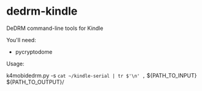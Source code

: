 # dedrm-kindle
DeDRM command-line tools for Kindle

You'll need:

* pycryptodome

Usage:

k4mobidedrm.py -s `cat ~/kindle-serial | tr $'\n' ,` ${PATH_TO_INPUT} ${PATH_TO_OUTPUT}/
